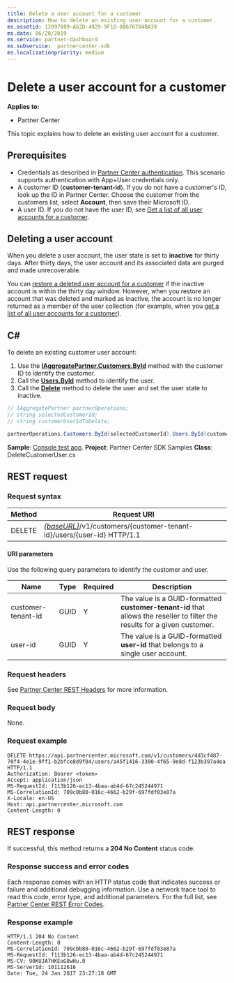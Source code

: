 ```yaml
---
title: Delete a user account for a customer
description: How to delete an existing user account for a customer.
ms.assetid: 12097809-A62D-4929-9F1D-08676784BA39
ms.date: 06/20/2019
ms.service: partner-dashboard
ms.subservice:  partnercenter-sdk
ms.localizationpriority: medium
---
```


# Delete a user account for a customer

**Applies to:**

- Partner Center

This topic explains how to delete an existing user account for a customer.

## Prerequisites

- Credentials as described in [Partner Center authentication](partner-center-authentication.md). This scenario supports authentication with App+User credentials only.
- A customer ID (**customer-tenant-id**). If you do not have a customer's ID, look up the ID in Partner Center. Choose the customer from the customers list, select **Account**, then save their Microsoft ID.
- A user ID. If you do not have the user ID, see [Get a list of all user accounts for a customer](get-a-list-of-all-user-accounts-for-a-customer.md).

## Deleting a user account

When you delete a user account, the user state is set to **inactive** for thirty days. After thirty days, the user account and its associated data are purged and made unrecoverable.

You can [restore a deleted user account for a customer](restore-a-user-for-a-customer.md) if the inactive account is within the thirty day window. However, when you restore an account that was deleted and marked as inactive, the account is no longer returned as a member of the user collection (for example, when you [get a list of all user accounts for a customer](get-a-list-of-all-user-accounts-for-a-customer.md)).

## C\#

To delete an existing customer user account:

1. Use the [**IAggregatePartner.Customers.ById**](https://docs.microsoft.com/dotnet/api/microsoft.store.partnercenter.customers.icustomercollection.byid) method with the customer ID to identify the customer.
2. Call the [**Users.ById**](https://docs.microsoft.com/dotnet/api/microsoft.store.partnercenter.customerusers.icustomerusercollection.byid) method to identify the user.
3. Call the [**Delete**](https://docs.microsoft.com/dotnet/api/microsoft.store.partnercenter.customerusers.icustomeruser.delete) method to delete the user and set the user state to inactive.

``` csharp
// IAggregatePartner partnerOperations;
// string selectedCustomerId;
// string customerUserIdToDelete;

partnerOperations.Customers.ById(selectedCustomerId).Users.ById(customerUserIdToDelete).Delete();
```

**Sample**: [Console test app](console-test-app.md). **Project**: Partner Center SDK Samples **Class**: DeleteCustomerUser.cs

## REST request

### Request syntax

| Method     | Request URI                                                                                            |
|------------|--------------------------------------------------------------------------------------------------------|
| DELETE     | [*{baseURL}*](partner-center-rest-urls.md)/v1/customers/{customer-tenant-id}/users/{user-id} HTTP/1.1 |

#### URI parameters

Use the following query parameters to identify the customer and user.

| Name                   | Type     | Required | Description                                                                                                               |
|------------------------|----------|----------|---------------------------------------------------------------------------------------------------------------------------|
| customer-tenant-id     | GUID     | Y        | The value is a GUID-formatted **customer-tenant-id** that allows the reseller to filter the results for a given customer. |
| user-id                | GUID     | Y        | The value is a GUID-formatted **user-id** that belongs to a single user account.                                          |

### Request headers

See [Partner Center REST Headers](headers.md) for more information.

### Request body

None.

### Request example

```http
DELETE https://api.partnercenter.microsoft.com/v1/customers/4d3cf487-70f4-4e1e-9ff1-b2bfce8d9f04/users/a45f1416-3300-4f65-9e8d-f123b397a4ea HTTP/1.1
Authorization: Bearer <token>
Accept: application/json
MS-RequestId: f113b126-ec13-4baa-ab4d-67c245244971
MS-CorrelationId: 709c0b80-016c-4662-b29f-697fdf03e87a
X-Locale: en-US
Host: api.partnercenter.microsoft.com
Content-Length: 0
```

## REST response

If successful, this method returns a **204 No Content** status code.

### Response success and error codes

Each response comes with an HTTP status code that indicates success or failure and additional debugging information. Use a network trace tool to read this code, error type, and additional parameters. For the full list, see [Partner Center REST Error Codes](error-codes.md).

### Response example

```http
HTTP/1.1 204 No Content
Content-Length: 0
MS-CorrelationId: 709c0b80-016c-4662-b29f-697fdf03e87a
MS-RequestId: f113b126-ec13-4baa-ab4d-67c245244971
MS-CV: 90KUJA7HKEaG8wHu.0
MS-ServerId: 101112616
Date: Tue, 24 Jan 2017 23:27:18 GMT
```
